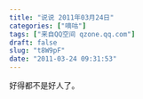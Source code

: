 ```yaml
---
title: "说说 2011年03月24日"
categories: ["嘀咕"]
tags: ["来自QQ空间 qzone.qq.com"]
draft: false
slug: "t8W9pF"
date: "2011-03-24 09:31:53"
---
```


好得都不是好人了。
